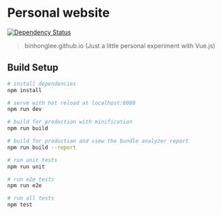 # Personal website

[![Dependency Status](https://dependencyci.com/github/binhonglee/binhonglee.github.io/badge)](https://dependencyci.com/github/binhonglee/binhonglee.github.io)
> binhonglee.github.io (Just a little personal experiment with Vue.js)

## Build Setup

``` bash
# install dependencies
npm install

# serve with hot reload at localhost:8080
npm run dev

# build for production with minification
npm run build

# build for production and view the bundle analyzer report
npm run build --report

# run unit tests
npm run unit

# run e2e tests
npm run e2e

# run all tests
npm test
```
